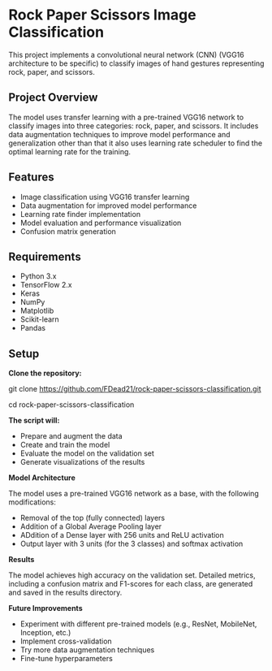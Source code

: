 # Rock Paper Scissors Image Classification

This project implements a convolutional neural network (CNN) (VGG16 architecture to be specific) to classify images of hand gestures representing rock, paper, and scissors.

## Project Overview

The model uses transfer learning with a pre-trained VGG16 network to classify images into three categories: rock, paper, and scissors. It includes data augmentation techniques to improve model performance and generalization other than that it also uses learning rate scheduler to find the optimal learning rate for the training.

## Features

- Image classification using VGG16 transfer learning
- Data augmentation for improved model performance
- Learning rate finder implementation
- Model evaluation and performance visualization
- Confusion matrix generation

## Requirements

- Python 3.x
- TensorFlow 2.x
- Keras
- NumPy
- Matplotlib
- Scikit-learn
- Pandas

## Setup

**Clone the repository:**

git clone https://github.com/FDead21/rock-paper-scissors-classification.git

cd rock-paper-scissors-classification


**The script will:**

- Prepare and augment the data
- Create and train the model
- Evaluate the model on the validation set
- Generate visualizations of the results


**Model Architecture**

The model uses a pre-trained VGG16 network as a base, with the following modifications:

- Removal of the top (fully connected) layers
- Addition of a Global Average Pooling layer
- ADdition of a Dense layer with 256 units and ReLU activation
- Output layer with 3 units (for the 3 classes) and softmax activation


**Results**

The model achieves high accuracy on the validation set. Detailed metrics, including a confusion matrix and F1-scores for each class, are generated and saved in the results directory.


**Future Improvements**

- Experiment with different pre-trained models (e.g., ResNet, MobileNet, Inception, etc.)
- Implement cross-validation
- Try more data augmentation techniques
- Fine-tune hyperparameters
